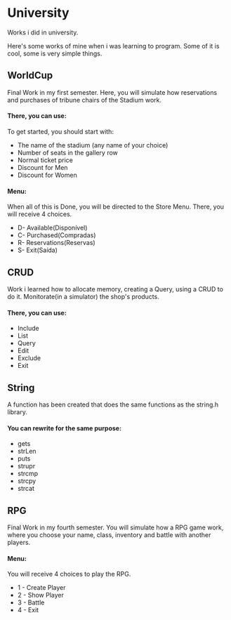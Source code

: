 # University

Works i did in university.

Here's some works of mine when i was learning to program. Some of it is cool, some is very simple things.

## WorldCup
Final Work in my first semester.
Here, you will simulate how reservations and purchases of tribune chairs of the Stadium work.
#### There, you can use:
To get started, you should start with:
* The name of the stadium (any name of your choice)
* Number of seats in the gallery row
* Normal ticket price
* Discount for Men
* Discount for Women

#### Menu:
When all of this is Done, you will be directed to the Store Menu.
There, you will receive 4 choices.
* D- Available(Disponível)
* C- Purchased(Compradas)
* R- Reservations(Reservas)
* S- Exit(Saída)

## CRUD
Work i learned how to allocate memory, creating a Query, using a CRUD to do it.
Monitorate(in a simulator) the shop's products.
#### There, you can use:
- Include
- List
- Query
- Edit
- Exclude
- Exit

## String
A function has been created that does the same functions as the string.h library.
#### You can rewrite for the same purpose:
* gets
* strLen
* puts
* strupr
* strcmp
* strcpy
* strcat

## RPG
Final Work in my fourth semester.
You will simulate how a RPG game work, where you choose your name, class, inventory and battle with another players.

#### Menu:
You will receive 4 choices to play the RPG.
* 1 - Create Player
* 2 - Show Player
* 3 - Battle
* 4 - Exit

